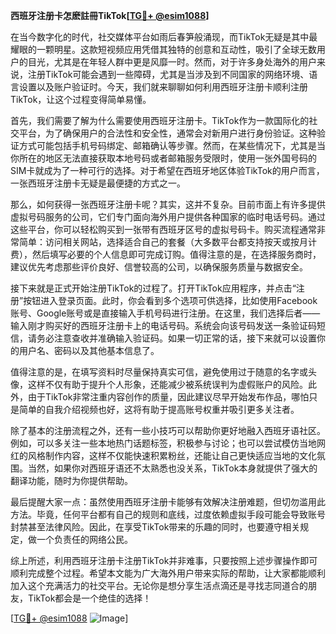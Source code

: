 **西班牙注册卡怎麽註冊TikTok[[TG💪+ @esim1088](https://t.me/s/esim1088)]**

在当今数字化的时代，社交媒体平台如雨后春笋般涌现，而TikTok无疑是其中最耀眼的一颗明星。这款短视频应用凭借其独特的创意和互动性，吸引了全球无数用户的目光，尤其是在年轻人群中更是风靡一时。然而，对于许多身处海外的用户来说，注册TikTok可能会遇到一些障碍，尤其是当涉及到不同国家的网络环境、语言设置以及账户验证时。今天，我们就来聊聊如何利用西班牙注册卡顺利注册TikTok，让这个过程变得简单易懂。

首先，我们需要了解为什么需要使用西班牙注册卡。TikTok作为一款国际化的社交平台，为了确保用户的合法性和安全性，通常会对新用户进行身份验证。这种验证方式可能包括手机号码绑定、邮箱确认等步骤。然而，在某些情况下，尤其是当你所在的地区无法直接获取本地号码或者邮箱服务受限时，使用一张外国号码的SIM卡就成为了一种可行的选择。对于希望在西班牙地区体验TikTok的用户而言，一张西班牙注册卡无疑是最便捷的方式之一。

那么，如何获得一张西班牙注册卡呢？其实，这并不复杂。目前市面上有许多提供虚拟号码服务的公司，它们专门面向海外用户提供各种国家的临时电话号码。通过这些平台，你可以轻松购买到一张带有西班牙区号的虚拟号码卡。购买流程通常非常简单：访问相关网站，选择适合自己的套餐（大多数平台都支持按天或按月计费），然后填写必要的个人信息即可完成订购。值得注意的是，在选择服务商时，建议优先考虑那些评价良好、信誉较高的公司，以确保服务质量与数据安全。

接下来就是正式开始注册TikTok的过程了。打开TikTok应用程序，并点击“注册”按钮进入登录页面。此时，你会看到多个选项可供选择，比如使用Facebook账号、Google账号或是直接输入手机号码进行注册。在这里，我们选择后者——输入刚才购买好的西班牙注册卡上的电话号码。系统会向该号码发送一条验证码短信，请务必注意查收并准确输入验证码。如果一切正常的话，接下来就可以设置你的用户名、密码以及其他基本信息了。

值得注意的是，在填写资料时尽量保持真实可信，避免使用过于随意的名字或头像，这样不仅有助于提升个人形象，还能减少被系统误判为虚假账户的风险。此外，由于TikTok非常注重内容创作的质量，因此建议尽早开始发布作品，哪怕只是简单的自我介绍视频也好，这将有助于提高账号权重并吸引更多关注者。

除了基本的注册流程之外，还有一些小技巧可以帮助你更好地融入西班牙语社区。例如，可以多关注一些本地热门话题标签，积极参与讨论；也可以尝试模仿当地网红的风格制作内容，这样不仅能快速积累粉丝，还能让自己更快适应当地的文化氛围。当然，如果你对西班牙语还不太熟悉也没关系，TikTok本身就提供了强大的翻译功能，随时为你提供帮助。

最后提醒大家一点：虽然使用西班牙注册卡能够有效解决注册难题，但切勿滥用此方法。毕竟，任何平台都有自己的规则和底线，过度依赖虚拟手段可能会导致账号封禁甚至法律风险。因此，在享受TikTok带来的乐趣的同时，也要遵守相关规定，做一个负责任的网络公民。

综上所述，利用西班牙注册卡注册TikTok并非难事，只要按照上述步骤操作即可顺利完成整个过程。希望本文能为广大海外用户带来实际的帮助，让大家都能顺利加入这个充满活力的社交平台。无论你是想分享生活点滴还是寻找志同道合的朋友，TikTok都会是一个绝佳的选择！

[[TG💪+ @esim1088](https://t.me/s/esim1088) ![Image](https://i.postimg.cc/4NQfJmqS/Snipaste-2025-05-13-00-14-12.png)]